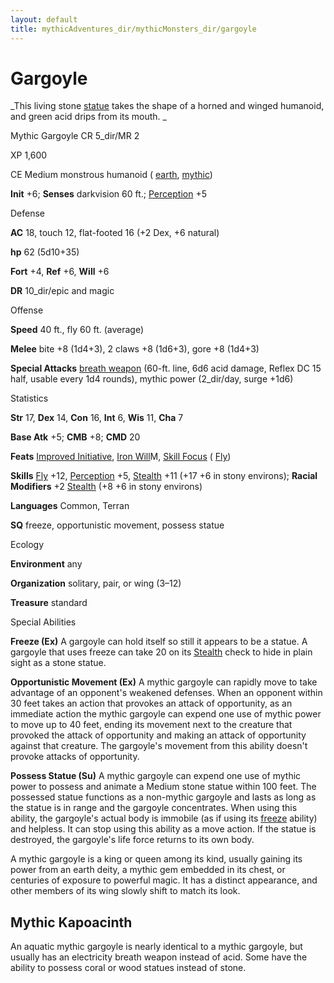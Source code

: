```yaml
---
layout: default
title: mythicAdventures_dir/mythicMonsters_dir/gargoyle
---
```

# Gargoyle

_This living stone [statue](spells_dir/statue#_statue) takes the shape of a horned and winged humanoid, and green acid drips from its mouth. _

Mythic Gargoyle CR 5_dir/MR 2

XP 1,600

CE Medium monstrous humanoid ( [earth](monsters_dir/creatureTypes#_earth-subtype), [mythic](mythicAdventures_dir/mythicMonsters#_mythic-subtype))

**Init** +6; **Senses** darkvision 60 ft.; [Perception](skills_dir/perception#_perception) +5

Defense

**AC** 18, touch 12, flat-footed 16 (+2 Dex, +6 natural)

**hp** 62 (5d10+35)

**Fort** +4, **Ref** +6, **Will** +6

**DR** 10_dir/epic and magic

Offense

**Speed** 40 ft., fly 60 ft. (average)

**Melee** bite +8 (1d4+3), 2 claws +8 (1d6+3), gore +8 (1d4+3)

**Special Attacks** [breath weapon](monsters_dir/universalMonsterRules#_breath-weapon) (60-ft. line, 6d6 acid damage, Reflex DC 15 half, usable every 1d4 rounds), mythic power (2_dir/day, surge +1d6)

Statistics

**Str** 17, **Dex** 14, **Con** 16, **Int** 6, **Wis** 11, **Cha** 7

**Base Atk** +5; **CMB** +8; **CMD** 20

**Feats** [Improved Initiative](feats#_improved-initiative), [Iron Will](mythicAdventures_dir/mythicFeats#_iron-will-mythic)M, [Skill Focus](feats#_skill-focus) ( [Fly](skills_dir/fly#_fly))

**Skills** [Fly](skills_dir/fly#_fly) +12, [Perception](skills_dir/perception#_perception) +5, [Stealth](skills_dir/stealth#_stealth) +11 (+17 +6 in stony environs); **Racial Modifiers** +2 [Stealth](skills_dir/stealth#_stealth) (+8 +6 in stony environs)

**Languages** Common, Terran

**SQ** freeze, opportunistic movement, possess statue

Ecology

**Environment** any

**Organization** solitary, pair, or wing (3–12)

**Treasure** standard

Special Abilities

**Freeze (Ex)** A gargoyle can hold itself so still it appears to be a statue. A gargoyle that uses freeze can take 20 on its [Stealth](skills_dir/stealth#_stealth) check to hide in plain sight as a stone statue.

**Opportunistic Movement (Ex)** A mythic gargoyle can rapidly move to take advantage of an opponent's weakened defenses. When an opponent within 30 feet takes an action that provokes an attack of opportunity, as an immediate action the mythic gargoyle can expend one use of mythic power to move up to 40 feet, ending its movement next to the creature that provoked the attack of opportunity and making an attack of opportunity against that creature. The gargoyle's movement from this ability doesn't provoke attacks of opportunity.

**Possess Statue (Su)** A mythic gargoyle can expend one use of mythic power to possess and animate a Medium stone statue within 100 feet. The possessed statue functions as a non-mythic gargoyle and lasts as long as the statue is in range and the gargoyle concentrates. When using this ability, the gargoyle's actual body is immobile (as if using its [freeze](monsters_dir/universalMonsterRules#_freeze) ability) and helpless. It can stop using this ability as a move action. If the statue is destroyed, the gargoyle's life force returns to its own body.

A mythic gargoyle is a king or queen among its kind, usually gaining its power from an earth deity, a mythic gem embedded in its chest, or centuries of exposure to powerful magic. It has a distinct appearance, and other members of its wing slowly shift to match its look.

## Mythic Kapoacinth

An aquatic mythic gargoyle is nearly identical to a mythic gargoyle, but usually has an electricity breath weapon instead of acid. Some have the ability to possess coral or wood statues instead of stone.

